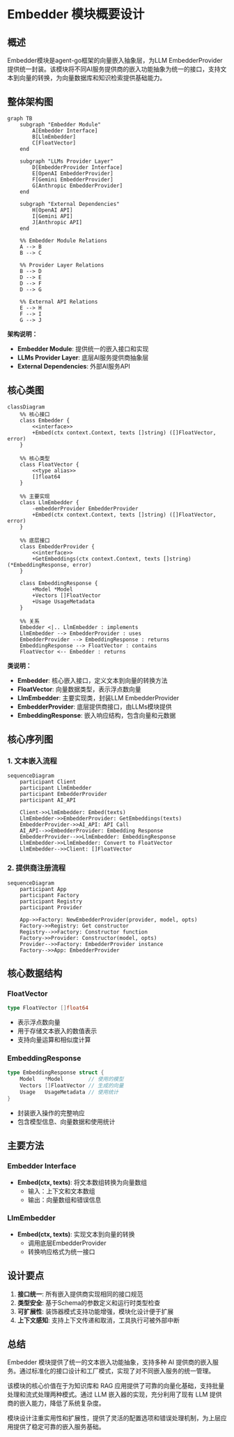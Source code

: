 # Embedder 模块概要设计

## 概述

Embedder模块是agent-go框架的向量嵌入抽象层，为LLM EmbedderProvider提供统一封装。该模块将不同AI服务提供商的嵌入功能抽象为统一的接口，支持文本到向量的转换，为向量数据库和知识检索提供基础能力。

## 整体架构图

```mermaid
graph TB
    subgraph "Embedder Module"
        A[Embedder Interface]
        B[LlmEmbedder]
        C[FloatVector]
    end
    
    subgraph "LLMs Provider Layer"
        D[EmbedderProvider Interface]
        E[OpenAI EmbedderProvider]
        F[Gemini EmbedderProvider]
        G[Anthropic EmbedderProvider]
    end
    
    subgraph "External Dependencies"
        H[OpenAI API]
        I[Gemini API]
        J[Anthropic API]
    end
    
    %% Embedder Module Relations
    A --> B
    B --> C
    
    %% Provider Layer Relations
    B --> D
    D --> E
    D --> F
    D --> G
    
    %% External API Relations
    E --> H
    F --> I
    G --> J
```

**架构说明：**

- **Embedder Module**: 提供统一的嵌入接口和实现
- **LLMs Provider Layer**: 底层AI服务提供商抽象层
- **External Dependencies**: 外部AI服务API

## 核心类图

```mermaid
classDiagram
    %% 核心接口
    class Embedder {
        <<interface>>
        +Embed(ctx context.Context, texts []string) ([]FloatVector, error)
    }
    
    %% 核心类型
    class FloatVector {
        <<type alias>>
        []float64
    }
    
    %% 主要实现
    class LlmEmbedder {
        -embedderProvider EmbedderProvider
        +Embed(ctx context.Context, texts []string) ([]FloatVector, error)
    }
    
    %% 底层接口
    class EmbedderProvider {
        <<interface>>
        +GetEmbeddings(ctx context.Context, texts []string) (*EmbeddingResponse, error)
    }
    
    class EmbeddingResponse {
        +Model *Model
        +Vectors []FloatVector
        +Usage UsageMetadata
    }
    
    %% 关系
    Embedder <|.. LlmEmbedder : implements
    LlmEmbedder --> EmbedderProvider : uses
    EmbedderProvider --> EmbeddingResponse : returns
    EmbeddingResponse --> FloatVector : contains
    FloatVector <-- Embedder : returns
```

**类说明：**

- **Embedder**: 核心嵌入接口，定义文本到向量的转换方法
- **FloatVector**: 向量数据类型，表示浮点数向量
- **LlmEmbedder**: 主要实现类，封装LLM EmbedderProvider
- **EmbedderProvider**: 底层提供商接口，由LLMs模块提供
- **EmbeddingResponse**: 嵌入响应结构，包含向量和元数据

## 核心序列图

### 1. 文本嵌入流程

```mermaid
sequenceDiagram
    participant Client
    participant LlmEmbedder
    participant EmbedderProvider
    participant AI_API
    
    Client->>LlmEmbedder: Embed(texts)
    LlmEmbedder->>EmbedderProvider: GetEmbeddings(texts)
    EmbedderProvider->>AI_API: API Call
    AI_API-->>EmbedderProvider: Embedding Response
    EmbedderProvider-->>LlmEmbedder: EmbeddingResponse
    LlmEmbedder->>LlmEmbedder: Convert to FloatVector
    LlmEmbedder-->>Client: []FloatVector
```

### 2. 提供商注册流程

```mermaid
sequenceDiagram
    participant App
    participant Factory
    participant Registry
    participant Provider
    
    App->>Factory: NewEmbedderProvider(provider, model, opts)
    Factory->>Registry: Get constructor
    Registry-->>Factory: Constructor function
    Factory->>Provider: Constructor(model, opts)
    Provider-->>Factory: EmbedderProvider instance
    Factory-->>App: EmbedderProvider
```

## 核心数据结构

### FloatVector
```go
type FloatVector []float64
```
- 表示浮点数向量
- 用于存储文本嵌入的数值表示
- 支持向量运算和相似度计算

### EmbeddingResponse
```go
type EmbeddingResponse struct {
    Model   *Model        // 使用的模型
    Vectors []FloatVector // 生成的向量
    Usage   UsageMetadata // 使用统计
}
```
- 封装嵌入操作的完整响应
- 包含模型信息、向量数据和使用统计

## 主要方法

### Embedder Interface
- **Embed(ctx, texts)**: 将文本数组转换为向量数组
  - 输入：上下文和文本数组
  - 输出：向量数组和错误信息

### LlmEmbedder
- **Embed(ctx, texts)**: 实现文本到向量的转换
  - 调用底层EmbedderProvider
  - 转换响应格式为统一接口

## 设计要点

1. **接口统一**: 所有嵌入提供商实现相同的接口规范
2. **类型安全**: 基于Schema的参数定义和运行时类型检查
3. **可扩展性**: 装饰器模式支持功能增强，模块化设计便于扩展
4. **上下文感知**: 支持上下文传递和取消，工具执行可被外部中断

## 总结

Embedder 模块提供了统一的文本嵌入功能抽象，支持多种 AI 提供商的嵌入服务。通过标准化的接口设计和工厂模式，实现了对不同嵌入服务的统一管理。

该模块的核心价值在于为知识库和 RAG 应用提供了可靠的向量化基础，支持批量处理和流式处理两种模式。通过 LLM 嵌入器的实现，充分利用了现有 LLM 提供商的嵌入能力，降低了系统复杂度。

模块设计注重实用性和扩展性，提供了灵活的配置选项和错误处理机制，为上层应用提供了稳定可靠的嵌入服务基础。
